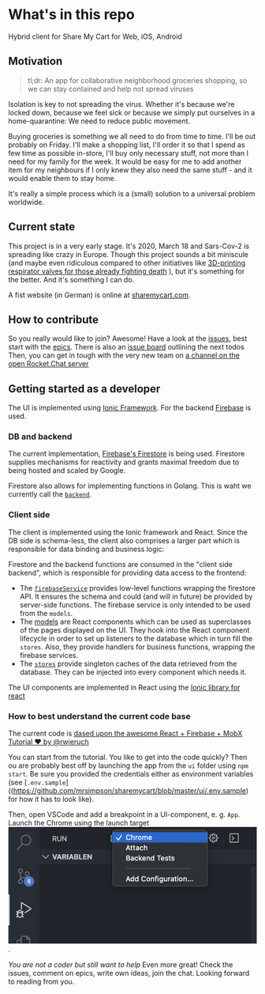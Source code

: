 # What's in this repo
Hybrid client for Share My Cart for Web, iOS, Android

## Motivation

> tl;dr: An app for collaborative neighborhood groceries shopping, so we can stay contained and help not spread viruses

Isolation is key to not spreading the virus. Whether it's because we're locked down, because we feel sick or because we simply put ourselves in a home-quarantine: We need to reduce public movement.

Buying groceries is something we all need to do from time to time.
I'll be out probably on Friday. I'll make a shopping list, I'll order it so that I spend as few time as possible in-store, I'll buy only necessary stuff, not more than I need for my family for the week.
It would be easy for me to add another item for my neighbours if I only knew they also need the same stuff - and it would enable them to stay home.

It's really a simple process which is a (small) solution to a universal problem worldwide.

## Current state

This project is in a very early stage. It's 2020, March 18 and Sars-Cov-2 is spreading like crazy in Europe.
Though this project sounds a bit miniscule (and maybe even ridiculous compared to other initiatives like [3D-printing respirator valves for those already fighting death](https://www.fastcompany.com/90477940/these-good-samaritans-with-a-3d-printer-are-saving-lives-by-making-new-respirator-valves-for-free) ), but it's something for the better. And it's something I can do.

A fist website (in German) is online at [sharemycart.com](http://www.sharemycart.com/).

## How to contribute

So you really would like to join? Awesome!
Have a look at the [issues](https://github.com/sharemycart/sharemycart/issues), best start with the [epics](https://github.com/mrsimpson/sharemycart/issues?q=is%3Aopen+is%3Aissue+label%3Aepic).
There is also an [issue board](https://github.com/sharemycart/sharemycart/projects/1) outlining the next todos
Then, you can get in tough with the very new team on [a channel on the open Rocket.Chat server](https://open.rocket.chat/channel/share-my-cart)

## Getting started as a developer

The UI is implemented using [Ionic Framework](https://ionicframework.com/). For the backend [Firebase](https://firebase.google.com/) is used.

### DB and backend

The current implementation, [Firebase's Firestore](https://firebase.google.com/docs/reference/js/firebase.firestore) is being used. Firestore supplies mechanisms for reactivity and grants maximal freedom due to being hosted and scaled by Google.

Firestore also allows for implementing functions in Golang. This is waht we currently call the [`backend`](https://github.com/mrsimpson/sharemycart/tree/master/backend).

### Client side

The client is implemented using the Ionic framework and React.
Since the DB side is schema-less, the client also comprises a larger part which is responsible for data binding and business logic:

Firestore and the backend functions are consumed in the "client side backend", which is responsible for providing data access to the frontend: 

- The [`firebaseService`](https://github.com/sharemycart/hybrid-app/blob/master/src/components/Firebase/firebase.js) provides low-level functions wrapping the firestore API. It ensures the schema and could (and will in future) be provided by server-side functions. The firebase service is only intended to be used from the `models`.
- The [models](https://github.com/sharemycart/hybrid-app/tree/master/src/models) are React components which can be used as superclasses of the pages displayed on the UI. They hook into the React component lifecycle in order to set up listeners to the database which in turn fill the `stores`. Also, they provide handlers for business functions, wrapping the firebase services.
- The [`stores`](https://github.com/sharemycart/hybrid-app/blob/master/src/stores) provide singleton caches of the data retrieved from the database. They can be injected into every component which needs it.

The UI components are implemented in React using the [Ionic library for react](https://ionicframework.com/docs/components)

### How to best understand the current code base

The current code is [dased upon the awesome React + Firebase + MobX Tutorial ❤️ by @rwieruch ](https://www.robinwieruch.de/react-firebase-mobx-tutorial)

You can start from the tutorial. You like to get into the code quickly? Then ou are probably best off by launching the app from the `ui` folder using `npm start`. Be sure you provided the credentials either as environment variables (see [`.env.sample`]((https://github.com/mrsimpson/sharemycart/blob/master/ui/.env.sample) for how it has to look like).

Then, open VSCode and add a breakpoint in a UI-component, e. g. `App`. Launch the Chrome using the launch target ![ ](./docs/contribute/debugger.png "VS Code debugger launch Chrome").

*You are not a coder but still want to help*
Even more great! Check the issues, comment on epics, write own ideas, join the chat. Looking forward to reading from you.


